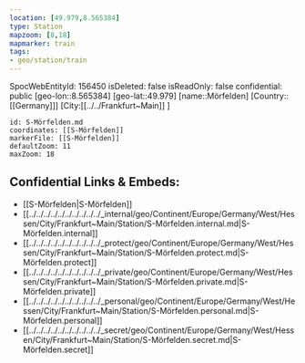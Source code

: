 ```yaml
---
location: [49.979,8.565384]
type: Station 
mapzoom: [8,18] 
mapmarker: train 
tags:
- geo/station/train
---
```

SpocWebEntityId: 156450
isDeleted: false
isReadOnly: false
confidential: public
[geo-lon::8.565384]
[geo-lat::49.979]
[name::Mörfelden]
[Country::[[Germany]]]
[City:[[../../Frankfurt~Main]] ]


```leaflet
id: S-Mörfelden.md
coordinates: [[S-Mörfelden]]
markerFile: [[S-Mörfelden]]
defaultZoom: 11 
maxZoom: 18
```


## Confidential Links & Embeds: 
- [[S-Mörfelden|S-Mörfelden]] 
- [[../../../../../../../../../../_internal/geo/Continent/Europe/Germany/West/Hessen/City/Frankfurt~Main/Station/S-Mörfelden.internal.md|S-Mörfelden.internal]] 
- [[../../../../../../../../../../_protect/geo/Continent/Europe/Germany/West/Hessen/City/Frankfurt~Main/Station/S-Mörfelden.protect.md|S-Mörfelden.protect]] 
- [[../../../../../../../../../../_private/geo/Continent/Europe/Germany/West/Hessen/City/Frankfurt~Main/Station/S-Mörfelden.private.md|S-Mörfelden.private]] 
- [[../../../../../../../../../../_personal/geo/Continent/Europe/Germany/West/Hessen/City/Frankfurt~Main/Station/S-Mörfelden.personal.md|S-Mörfelden.personal]] 
- [[../../../../../../../../../../_secret/geo/Continent/Europe/Germany/West/Hessen/City/Frankfurt~Main/Station/S-Mörfelden.secret.md|S-Mörfelden.secret]] 
